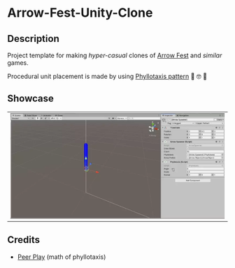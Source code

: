 # Arrow-Fest-Unity-Clone
 
## Description
Project template for making <span title="💩"><i>hyper-casual</i></span> clones of [Arrow Fest](https://play.google.com/store/apps/details?id=com.nanotribe.games.arrowfest) and <span title="💩"><i>similar</i></span> games.

Procedural unit placement is made by using [Phyllotaxis pattern](http://algorithmicbotany.org/papers/abop/abop-ch4.pdf) :exploding_head: :nerd_face: :star_struck:

## Showcase

<table>
  <tr>
    <td>
      <img src="./showcase/preview_phyllotaxis.webp" />
    </td>
  </tr>
</table>

## Credits
- [Peer Play](https://www.youtube.com/channel/UCBkub2TsbCFIfdhuxRr2Lrw) (math of phyllotaxis)
